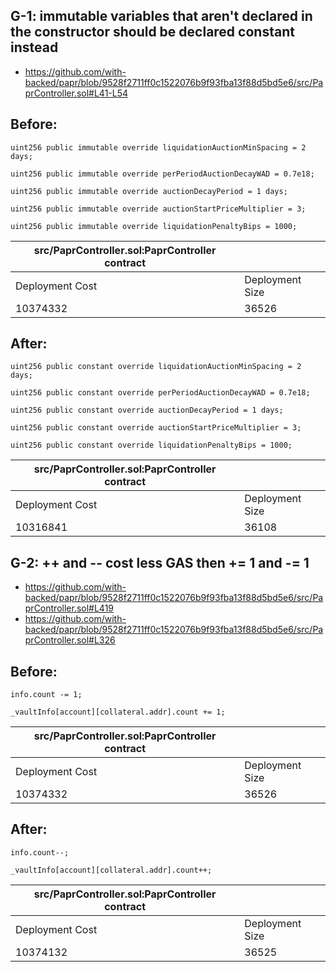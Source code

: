 ## G-1: immutable variables that aren't declared in the constructor should be declared constant instead

- https://github.com/with-backed/papr/blob/9528f2711ff0c1522076b9f93fba13f88d5bd5e6/src/PaprController.sol#L41-L54

## Before:

```solidity
uint256 public immutable override liquidationAuctionMinSpacing = 2 days;
```
```solidity
uint256 public immutable override perPeriodAuctionDecayWAD = 0.7e18;
```
```solidity
uint256 public immutable override auctionDecayPeriod = 1 days;
```
```solidity
uint256 public immutable override auctionStartPriceMultiplier = 3;
```
```solidity
uint256 public immutable override liquidationPenaltyBips = 1000;
```

| src/PaprController.sol:PaprController contract |                 |
|------------------------------------------------|-----------------|
| Deployment Cost                                | Deployment Size |
| 10374332                                       | 36526           |


## After:

```solidity
uint256 public constant override liquidationAuctionMinSpacing = 2 days;
```
```solidity
uint256 public constant override perPeriodAuctionDecayWAD = 0.7e18;
```
```solidity
uint256 public constant override auctionDecayPeriod = 1 days;
```
```solidity
uint256 public constant override auctionStartPriceMultiplier = 3;
```
```solidity
uint256 public constant override liquidationPenaltyBips = 1000;
```

| src/PaprController.sol:PaprController contract |                 |
|------------------------------------------------|-----------------|
| Deployment Cost                                | Deployment Size |
| 10316841                                       | 36108           |

## G-2: ++ and -- cost less GAS then += 1 and -= 1 

- https://github.com/with-backed/papr/blob/9528f2711ff0c1522076b9f93fba13f88d5bd5e6/src/PaprController.sol#L419
- https://github.com/with-backed/papr/blob/9528f2711ff0c1522076b9f93fba13f88d5bd5e6/src/PaprController.sol#L326

## Before:

```solidity
info.count -= 1;
```
```solidity
_vaultInfo[account][collateral.addr].count += 1;
```
| src/PaprController.sol:PaprController contract |                 |
|------------------------------------------------|-----------------|
| Deployment Cost                                | Deployment Size |
| 10374332                                       | 36526           |


## After:

```solidity
info.count--;
```
```solidity
_vaultInfo[account][collateral.addr].count++;
```
| src/PaprController.sol:PaprController contract |                 |
|------------------------------------------------|-----------------|
| Deployment Cost                                | Deployment Size |
| 10374132                                       | 36525           |